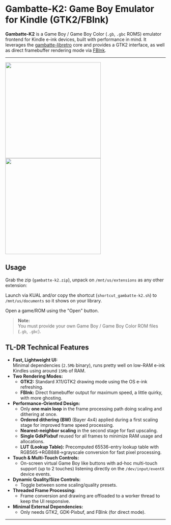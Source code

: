 # Gambatte-K2: Game Boy Emulator for Kindle (GTK2/FBInk)

**Gambatte-K2** is a Game Boy / Game Boy Color (`.gb`, `.gbc` ROMS) emulator frontend for Kindle e-ink devices, built with performance in mind. It leverages the [gambatte-libretro](https://github.com/libretro/gambatte-libretro) core and provides a GTK2 interface, as well as direct framebuffer rendering mode via [FBInk](https://github.com/NiLuJe/FBInk).

---

<img src="https://github.com/user-attachments/assets/20ff347f-46dd-47e1-9c17-f4a6515f2a1c" width="300">
<img src="https://github.com/user-attachments/assets/7524f6a5-aaa0-41dc-9f09-6fdcf3f1dbed" width="300">

## Usage

Grab the zip (`gambatte-k2.zip`), unpack on `/mnt/us/extensions` as any other extension:

Launch via KUAL and/or copy the shortcut (`shortcut_gambatte-k2.sh`) to `/mnt/us/documents` so it shows on your library.

Open a game/ROM using the "Open" button.

> **Note:**  
> You must provide your own Game Boy / Game Boy Color ROM files (`.gb`, `.gbc`).  

## TL-DR Technical Features

- **Fast, Lightweight UI:**  
  Minimal dependencies (`2.5Mb` binary), runs pretty well on low-RAM e-ink Kindles using around `15Mb` of RAM.
- **Two Rendering Modes:**  
  - **GTK2:** Standard X11/GTK2 drawing mode using the OS e-ink refreshing.
  - **FBInk:** Direct framebuffer output for maximum speed, a little quirky, with more ghosting.
- **Performance-Oriented Design:**  
  - Only **one main loop** in the frame processing path doing scaling and dithering at once.
  - **Ordered dithering (BW)** (Bayer 4x4) applied during a first scaling stage for improved frame speed processing.
  - **Nearest-neighbor scaling** in the second stage for fast upscaling.
  - **Single GdkPixbuf** reused for all frames to minimize RAM usage and allocations.
  - **LUT (Lookup Table):** Precomputed 65536-entry lookup table with RGB565→RGB888→grayscale conversion for fast pixel processing.
- **Touch & Multi-Touch Controls:**  
  - On-screen virtual Game Boy like buttons with ad-hoc multi-touch support (up to 2 touches) listening directly on the `/dev/input/eventX` device events.
- **Dynamic Quality/Size Controls:**  
  - Toggle between some scaling/quality presets.
- **Threaded Frame Processing:**  
  - Frame conversion and drawing are offloaded to a worker thread to keep the UI responsive.
- **Minimal External Dependencies:**  
  - Only needs GTK2, GDK-Pixbuf, and FBInk (for direct mode).

---


